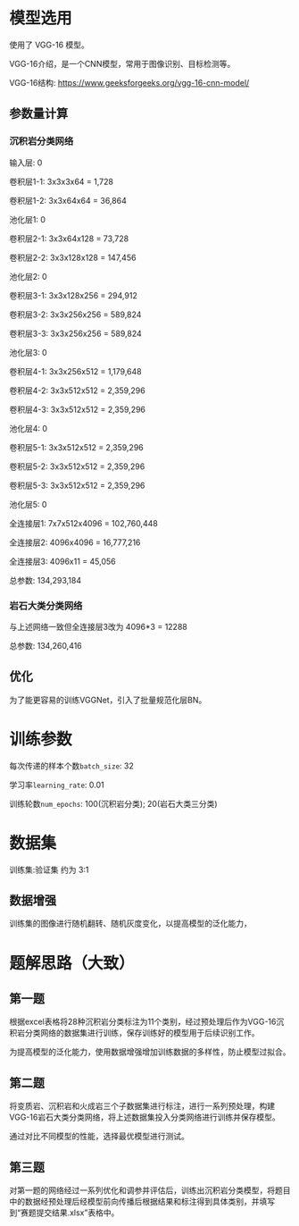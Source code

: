 # 模型选用
使用了 VGG-16 模型。

VGG-16介绍，是一个CNN模型，常用于图像识别、目标检测等。

VGG-16结构: https://www.geeksforgeeks.org/vgg-16-cnn-model/

## 参数量计算
### 沉积岩分类网络
输入层: 0

卷积层1-1: 3x3x3x64 = 1,728

卷积层1-2: 3x3x64x64 = 36,864

池化层1: 0

卷积层2-1: 3x3x64x128 = 73,728

卷积层2-2: 3x3x128x128 = 147,456

池化层2: 0

卷积层3-1: 3x3x128x256 = 294,912

卷积层3-2: 3x3x256x256 = 589,824

卷积层3-3: 3x3x256x256 = 589,824

池化层3: 0

卷积层4-1: 3x3x256x512 = 1,179,648

卷积层4-2: 3x3x512x512 = 2,359,296

卷积层4-3: 3x3x512x512 = 2,359,296

池化层4: 0

卷积层5-1: 3x3x512x512 = 2,359,296

卷积层5-2: 3x3x512x512 = 2,359,296

卷积层5-3: 3x3x512x512 = 2,359,296

池化层5: 0

全连接层1: 7x7x512x4096 = 102,760,448

全连接层2: 4096x4096 = 16,777,216

全连接层3: 4096x11 = 45,056

总参数: 134,293,184

### 岩石大类分类网络
与上述网络一致但全连接层3改为 4096*3 = 12288

总参数: 134,260,416

## 优化
为了能更容易的训练VGGNet，引入了批量规范化层BN。

# 训练参数
每次传递的样本个数`batch_size`: 32

学习率`learning_rate`: 0.01

训练轮数`num_epochs`: 100(沉积岩分类); 20(岩石大类三分类)

# 数据集
训练集:验证集 约为 3:1

## 数据增强
训练集的图像进行随机翻转、随机灰度变化，以提高模型的泛化能力，

# 题解思路（大致）
## 第一题
根据excel表格将28种沉积岩分类标注为11个类别，经过预处理后作为VGG-16沉积岩分类网络的数据集进行训练，保存训练好的模型用于后续识别工作。

为提高模型的泛化能力，使用数据增强增加训练数据的多样性，防止模型过拟合。

## 第二题
将变质岩、沉积岩和火成岩三个子数据集进行标注，进行一系列预处理，构建VGG-16岩石大类分类网络，将上述数据集投入分类网络进行训练并保存模型。

通过对比不同模型的性能，选择最优模型进行测试。

## 第三题
对第一题的网络经过一系列优化和调参并评估后，训练出沉积岩分类模型，将题目中的数据经预处理后经模型前向传播后根据结果和标注得到具体类别，并填写到“赛题提交结果.xlsx”表格中。
